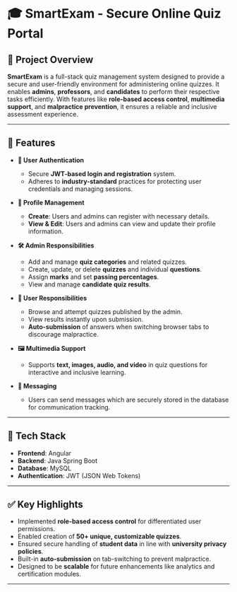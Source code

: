 # 🎓 SmartExam - Secure Online Quiz Portal

## 📝 Project Overview

**SmartExam** is a full-stack quiz management system designed to provide a secure and user-friendly environment for administering online quizzes. It enables **admins**, **professors**, and **candidates** to perform their respective tasks efficiently. With features like **role-based access control**, **multimedia support**, and **malpractice prevention**, it ensures a reliable and inclusive assessment experience.

---

## 🚀 Features

- **🔐 User Authentication**
  - Secure **JWT-based login and registration** system.
  - Adheres to **industry-standard** practices for protecting user credentials and managing sessions.

- **👤 Profile Management**
  - **Create**: Users and admins can register with necessary details.
  - **View & Edit**: Users and admins can view and update their profile information.

- **🛠️ Admin Responsibilities**
  - Add and manage **quiz categories** and related quizzes.
  - Create, update, or delete **quizzes** and individual **questions**.
  - Assign **marks** and set **passing percentages**.
  - View and manage **candidate quiz results**.

- **🎯 User Responsibilities**
  - Browse and attempt quizzes published by the admin.
  - View results instantly upon submission.
  - **Auto-submission** of answers when switching browser tabs to discourage malpractice.

- **🖼️ Multimedia Support**
  - Supports **text, images, audio, and video** in quiz questions for interactive and inclusive learning.

- **💬 Messaging**
  - Users can send messages which are securely stored in the database for communication tracking.

---

## 🧰 Tech Stack

- **Frontend**: Angular  
- **Backend**: Java Spring Boot  
- **Database**: MySQL  
- **Authentication**: JWT (JSON Web Tokens)

---

## ✅ Key Highlights

- Implemented **role-based access control** for differentiated user permissions.
- Enabled creation of **50+ unique, customizable quizzes**.
- Ensured secure handling of **student data** in line with **university privacy policies**.
- Built-in **auto-submission** on tab-switching to prevent malpractice.
- Designed to be **scalable** for future enhancements like analytics and certification modules.

---

